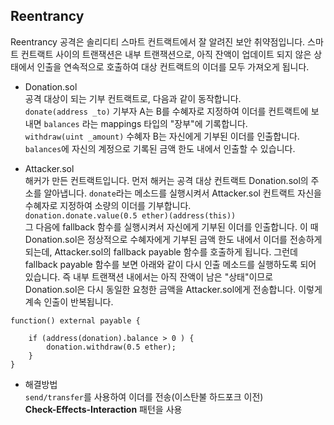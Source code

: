 ## Reentrancy

Reentrancy 공격은 솔리디티 스마트 컨트랙트에서 잘 알려진 보안 취약점입니다. 스마트 컨트랙트 사이의 트랜잭션은 내부 트랜잭션으로, 
아직 잔액이 업데이트 되지 않은 상태에서 인출을 연속적으로 호출하여 대상 컨트랙트의 이더를 모두 가져오게 됩니다.  

* Donation.sol  
공격 대상이 되는 기부 컨트랙트로, 다음과 같이 동작합니다.  
`donate(address _to)` 기부자 A는 B를 수혜자로 지정하여 이더를 컨트랙트에 보내면 `balances` 라는 mappings 타입의 "장부"에 기록합니다.  
`withdraw(uint _amount)` 수혜자 B는 자신에게 기부된 이더를 인출합니다. `balances`에 자신의 계정으로 기록된 금액 한도 내에서 인출할 수 있습니다.
 
* Attacker.sol  
해커가 만든 컨트랙트입니다. 
먼저 해커는 공격 대상 컨트랙트 Donation.sol의 주소를 알아냅니다. `donate`라는 메소드를 실행시켜서 Attacker.sol 컨트랙트 자신을 
수혜자로 지정하여 소량의 이더를 기부합니다.  
`donation.donate.value(0.5 ether)(address(this))`  
그 다음에 fallback 함수를 실행시켜서 자신에게 기부된 이더를 인출합니다. 이 때 Donation.sol은 정상적으로 수혜자에게 기부된 
금액 한도 내에서 이더를 전송하게 되는데, Attacker.sol의 fallback payable 함수를 호출하게 됩니다. 그런데 fallback payable 함수를 보면 
아래와 같이 다시 인출 메소드를 실행하도록 되어 있습니다. 즉 내부 트랜잭션 내에서는 아직 잔액이 남은 "상태"이므로 Donation.sol은 
다시 동일한 요청한 금액을 Attacker.sol에게 전송합니다. 이렇게 계속 인출이 반복됩니다. 

```
function() external payable {

    if (address(donation).balance > 0 ) {
        donation.withdraw(0.5 ether);
    }
}
``` 

* 해결방법  
`send/transfer`를 사용하여 이더를 전송(이스탄불 하드포크 이전)  
<b>Check-Effects-Interaction</b> 패턴을 사용 
